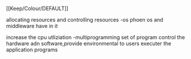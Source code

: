 [[Keep/Colour/DEFAULT]] 

allocating resources and controlling resources -os
phoen os and middleware have in it


increase the cpu utliziation -multiprogramming
set of program control the hardware adn software,provide environmental to users executer the application programs
